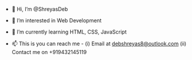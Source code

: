 - 👋 Hi, I’m @ShreyasDeb 
- 👀 I’m interested in Web Development
- 🌱 I’m currently learning HTML, CSS, JavaScript

- 📫 This is you can reach me -
(i) Email at debshreyas8@outlook.com
(ii) Contact me on +919432145119


